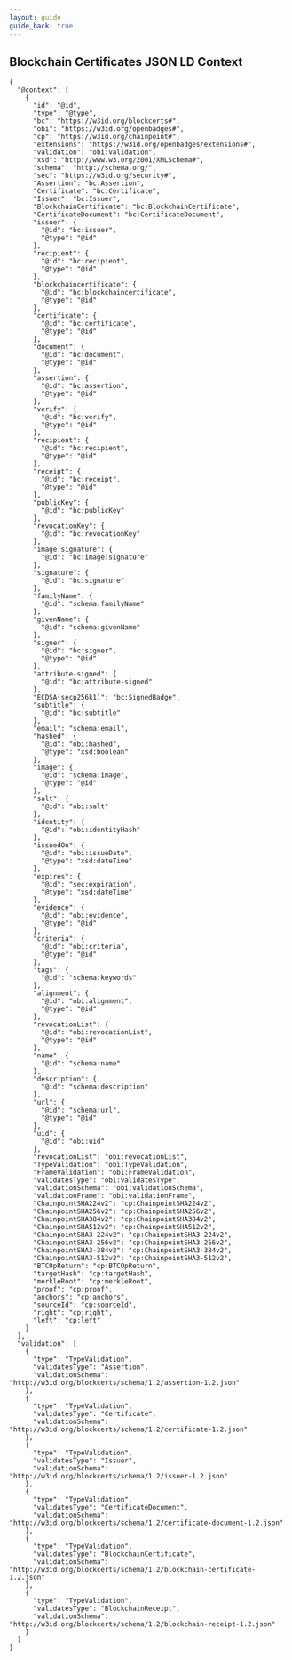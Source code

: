 ```yaml
---
layout: guide
guide_back: true
---
```


## Blockchain Certificates JSON LD Context

    {
      "@context": [
        {
          "id": "@id",
          "type": "@type",
          "bc": "https://w3id.org/blockcerts#",
          "obi": "https://w3id.org/openbadges#",
          "cp": "https://w3id.org/chainpoint#",
          "extensions": "https://w3id.org/openbadges/extensions#",
          "validation": "obi:validation",
          "xsd": "http://www.w3.org/2001/XMLSchema#",
          "schema": "http://schema.org/",
          "sec": "https://w3id.org/security#",
          "Assertion": "bc:Assertion",
          "Certificate": "bc:Certificate",
          "Issuer": "bc:Issuer",
          "BlockchainCertificate": "bc:BlockchainCertificate",
          "CertificateDocument": "bc:CertificateDocument",
          "issuer": {
            "@id": "bc:issuer",
            "@type": "@id"
          },
          "recipient": {
            "@id": "bc:recipient",
            "@type": "@id"
          },
          "blockchaincertificate": {
            "@id": "bc:blockchaincertificate",
            "@type": "@id"
          },
          "certificate": {
            "@id": "bc:certificate",
            "@type": "@id"
          },
          "document": {
            "@id": "bc:document",
            "@type": "@id"
          },
          "assertion": {
            "@id": "bc:assertion",
            "@type": "@id"
          },
          "verify": {
            "@id": "bc:verify",
            "@type": "@id"
          },
          "recipient": {
            "@id": "bc:recipient",
            "@type": "@id"
          },
          "receipt": {
            "@id": "bc:receipt",
            "@type": "@id"
          },
          "publicKey": {
            "@id": "bc:publicKey"
          },
          "revocationKey": {
            "@id": "bc:revocationKey"
          },
          "image:signature": {
            "@id": "bc:image:signature"
          },
          "signature": {
            "@id": "bc:signature"
          },
          "familyName": {
            "@id": "schema:familyName"
          },
          "givenName": {
            "@id": "schema:givenName"
          },
          "signer": {
            "@id": "bc:signer",
            "@type": "@id"
          },
          "attribute-signed": {
            "@id": "bc:attribute-signed"
          },
          "ECDSA(secp256k1)": "bc:SignedBadge",
          "subtitle": {
            "@id": "bc:subtitle"
          },
          "email": "schema:email",
          "hashed": {
            "@id": "obi:hashed",
            "@type": "xsd:boolean"
          },
          "image": {
            "@id": "schema:image",
            "@type": "@id"
          },
          "salt": {
            "@id": "obi:salt"
          },
          "identity": {
            "@id": "obi:identityHash"
          },
          "issuedOn": {
            "@id": "obi:issueDate",
            "@type": "xsd:dateTime"
          },
          "expires": {
            "@id": "sec:expiration",
            "@type": "xsd:dateTime"
          },
          "evidence": {
            "@id": "obi:evidence",
            "@type": "@id"
          },
          "criteria": {
            "@id": "obi:criteria",
            "@type": "@id"
          },
          "tags": {
            "@id": "schema:keywords"
          },
          "alignment": {
            "@id": "obi:alignment",
            "@type": "@id"
          },
          "revocationList": {
            "@id": "obi:revocationList",
            "@type": "@id"
          },
          "name": {
            "@id": "schema:name"
          },
          "description": {
            "@id": "schema:description"
          },
          "url": {
            "@id": "schema:url",
            "@type": "@id"
          },
          "uid": {
            "@id": "obi:uid"
          },
          "revocationList": "obi:revocationList",
          "TypeValidation": "obi:TypeValidation",
          "FrameValidation": "obi:FrameValidation",
          "validatesType": "obi:validatesType",
          "validationSchema": "obi:validationSchema",
          "validationFrame": "obi:validationFrame",
          "ChainpointSHA224v2": "cp:ChainpointSHA224v2",
          "ChainpointSHA256v2": "cp:ChainpointSHA256v2",
          "ChainpointSHA384v2": "cp:ChainpointSHA384v2",
          "ChainpointSHA512v2": "cp:ChainpointSHA512v2",
          "ChainpointSHA3-224v2": "cp:ChainpointSHA3-224v2",
          "ChainpointSHA3-256v2": "cp:ChainpointSHA3-256v2",
          "ChainpointSHA3-384v2": "cp:ChainpointSHA3-384v2",
          "ChainpointSHA3-512v2": "cp:ChainpointSHA3-512v2",
          "BTCOpReturn": "cp:BTCOpReturn",
          "targetHash": "cp:targetHash",
          "merkleRoot": "cp:merkleRoot",
          "proof": "cp:proof",
          "anchors": "cp:anchors",
          "sourceId": "cp:sourceId",
          "right": "cp:right",
          "left": "cp:left"
        }
      ],
      "validation": [
        {
          "type": "TypeValidation",
          "validatesType": "Assertion",
          "validationSchema": "http://w3id.org/blockcerts/schema/1.2/assertion-1.2.json"
        },
        {
          "type": "TypeValidation",
          "validatesType": "Certificate",
          "validationSchema": "http://w3id.org/blockcerts/schema/1.2/certificate-1.2.json"
        },
        {
          "type": "TypeValidation",
          "validatesType": "Issuer",
          "validationSchema": "http://w3id.org/blockcerts/schema/1.2/issuer-1.2.json"
        },
        {
          "type": "TypeValidation",
          "validatesType": "CertificateDocument",
          "validationSchema": "http://w3id.org/blockcerts/schema/1.2/certificate-document-1.2.json"
        },
        {
          "type": "TypeValidation",
          "validatesType": "BlockchainCertificate",
          "validationSchema": "http://w3id.org/blockcerts/schema/1.2/blockchain-certificate-1.2.json"
        },
        {
          "type": "TypeValidation",
          "validatesType": "BlockchainReceipt",
          "validationSchema": "http://w3id.org/blockcerts/schema/1.2/blockchain-receipt-1.2.json"
        }
      ]
    }
